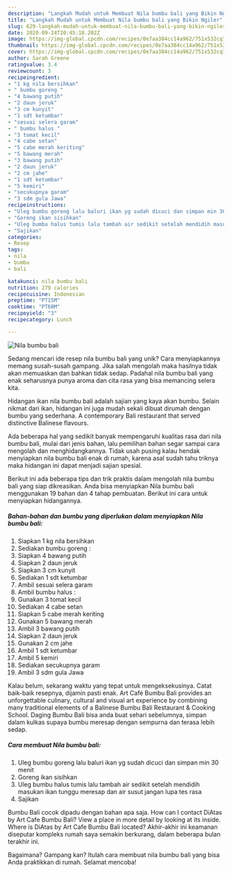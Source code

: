 ```yaml
---
description: "Langkah Mudah untuk Membuat Nila bumbu bali yang Bikin Ngiler"
title: "Langkah Mudah untuk Membuat Nila bumbu bali yang Bikin Ngiler"
slug: 629-langkah-mudah-untuk-membuat-nila-bumbu-bali-yang-bikin-ngiler
date: 2020-09-24T20:45:18.202Z
image: https://img-global.cpcdn.com/recipes/0e7aa384cc14a962/751x532cq70/nila-bumbu-bali-foto-resep-utama.jpg
thumbnail: https://img-global.cpcdn.com/recipes/0e7aa384cc14a962/751x532cq70/nila-bumbu-bali-foto-resep-utama.jpg
cover: https://img-global.cpcdn.com/recipes/0e7aa384cc14a962/751x532cq70/nila-bumbu-bali-foto-resep-utama.jpg
author: Sarah Greene
ratingvalue: 3.4
reviewcount: 3
recipeingredient:
- "1 kg nila bersihkan"
- " bumbu goreng "
- "4 bawang putih"
- "2 daun jeruk"
- "3 cm kunyit"
- "1 sdt ketumbar"
- "sesuai selera garam"
- " bumbu halus "
- "3 tomat kecil"
- "4 cabe setan"
- "5 cabe merah keriting"
- "5 bawang merah"
- "3 bawang putih"
- "2 daun jeruk"
- "2 cm jahe"
- "1 sdt ketumbar"
- "5 kemiri"
- "secukupnya garam"
- "3 sdm gula Jawa"
recipeinstructions:
- "Uleg bumbu goreng lalu baluri ikan yg sudah dicuci dan simpan min 30 menit"
- "Goreng ikan sisihkan"
- "Uleg bumbu halus tumis lalu tambah air sedikit setelah mendidih masukan ikan tunggu meresap dan air susut jangan lupa tes rasa"
- "Sajikan"
categories:
- Resep
tags:
- nila
- bumbu
- bali

katakunci: nila bumbu bali 
nutrition: 279 calories
recipecuisine: Indonesian
preptime: "PT15M"
cooktime: "PT60M"
recipeyield: "3"
recipecategory: Lunch

---
```



![Nila bumbu bali](https://img-global.cpcdn.com/recipes/0e7aa384cc14a962/751x532cq70/nila-bumbu-bali-foto-resep-utama.jpg)

Sedang mencari ide resep nila bumbu bali yang unik? Cara menyiapkannya memang susah-susah gampang. Jika salah mengolah maka hasilnya tidak akan memuaskan dan bahkan tidak sedap. Padahal nila bumbu bali yang enak seharusnya punya aroma dan cita rasa yang bisa memancing selera kita.

Hidangan ikan nila bumbu bali adalah sajian yang kaya akan bumbu. Selain nikmat dari ikan, hidangan ini juga mudah sekali dibuat dirumah dengan bumbu yang sederhana. A contemporary Bali restaurant that served distinctive Balinese flavours.

Ada beberapa hal yang sedikit banyak mempengaruhi kualitas rasa dari nila bumbu bali, mulai dari jenis bahan, lalu pemilihan bahan segar sampai cara mengolah dan menghidangkannya. Tidak usah pusing kalau hendak menyiapkan nila bumbu bali enak di rumah, karena asal sudah tahu triknya maka hidangan ini dapat menjadi sajian spesial.


Berikut ini ada beberapa tips dan trik praktis dalam mengolah nila bumbu bali yang siap dikreasikan. Anda bisa menyiapkan Nila bumbu bali menggunakan 19 bahan dan 4 tahap pembuatan. Berikut ini cara untuk menyiapkan hidangannya.

<!--inarticleads1-->

##### Bahan-bahan dan bumbu yang diperlukan dalam menyiapkan Nila bumbu bali:

1. Siapkan 1 kg nila bersihkan
1. Sediakan  bumbu goreng :
1. Siapkan 4 bawang putih
1. Siapkan 2 daun jeruk
1. Siapkan 3 cm kunyit
1. Sediakan 1 sdt ketumbar
1. Ambil sesuai selera garam
1. Ambil  bumbu halus :
1. Gunakan 3 tomat kecil
1. Sediakan 4 cabe setan
1. Siapkan 5 cabe merah keriting
1. Gunakan 5 bawang merah
1. Ambil 3 bawang putih
1. Siapkan 2 daun jeruk
1. Gunakan 2 cm jahe
1. Ambil 1 sdt ketumbar
1. Ambil 5 kemiri
1. Sediakan secukupnya garam
1. Ambil 3 sdm gula Jawa


Kalau belum, sekarang waktu yang tepat untuk mengeksekusinya. Catat baik-baik resepnya, dijamin pasti enak. Art Café Bumbu Bali provides an unforgettable culinary, cultural and visual art experience by combining many traditional elements of a Balinese Bumbu Bali Restaurant &amp; Cooking School. Daging Bumbu Bali bisa anda buat sehari sebelumnya, simpan dalam kulkas supaya bumbu meresap dengan sempurna dan terasa lebih sedap. 

<!--inarticleads2-->

##### Cara membuat Nila bumbu bali:

1. Uleg bumbu goreng lalu baluri ikan yg sudah dicuci dan simpan min 30 menit
1. Goreng ikan sisihkan
1. Uleg bumbu halus tumis lalu tambah air sedikit setelah mendidih masukan ikan tunggu meresap dan air susut jangan lupa tes rasa
1. Sajikan


Bumbu Bali cocok dipadu dengan bahan apa saja. How can I contact DiAtas by Art Cafe Bumbu Bali? View a place in more detail by looking at its inside. Where is DiAtas by Art Cafe Bumbu Bali located? Akhir-akhir ini keamanan diseputar kompleks rumah saya semakin berkurang, dalam beberapa bulan terakhir ini. 

Bagaimana? Gampang kan? Itulah cara membuat nila bumbu bali yang bisa Anda praktikkan di rumah. Selamat mencoba!
